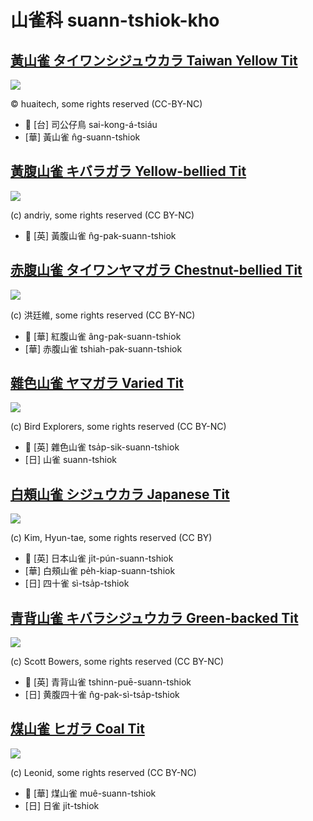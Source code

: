 # 山雀科 suann-tshiok-kho

## [黃山雀 タイワンシジュウカラ Taiwan Yellow Tit](https://ebird.org/species/yeltit2)

![](https://inaturalist-open-data.s3.amazonaws.com/photos/358192307/large.jpg)

© huaitech, some rights reserved (CC-BY-NC)

- 🎯 [台] 司公仔鳥 sai-kong-á-tsiáu
- [華] 黃山雀 n̂g-suann-tshiok

## [黃腹山雀 キバラガラ Yellow-bellied Tit](https://ebird.org/species/yebtit4)

![](https://inaturalist-open-data.s3.amazonaws.com/photos/12521301/medium.jpeg)

(c) andriy, some rights reserved (CC BY-NC)

- 🎯 [英] 黃腹山雀 n̂g-pak-suann-tshiok

## [赤腹山雀 タイワンヤマガラ Chestnut-bellied Tit](https://ebird.org/species/vartit3)

![](https://inaturalist-open-data.s3.amazonaws.com/photos/90712077/medium.jpg)

(c) 洪廷維, some rights reserved (CC BY-NC)

- 🎯 [華] 紅腹山雀 âng-pak-suann-tshiok
- [華] 赤腹山雀 tshiah-pak-suann-tshiok

## [雜色山雀 ヤマガラ Varied Tit](https://ebird.org/species/vartit1)

![](https://inaturalist-open-data.s3.amazonaws.com/photos/58182987/medium.jpg)

(c) Bird Explorers, some rights reserved (CC BY-NC)

- 🎯 [英] 雜色山雀 tsa̍p-sik-suann-tshiok
- [日] 山雀 suann-tshiok

## [白頰山雀 シジュウカラ Japanese Tit](https://ebird.org/species/gretit4)

![](https://inaturalist-open-data.s3.amazonaws.com/photos/2744133/medium.jpg)

(c) Kim, Hyun-tae, some rights reserved (CC BY)

- 🎯 [英] 日本山雀 ji̍t-pún-suann-tshiok
- [華] 白頰山雀 pe̍h-kiap-suann-tshiok
- [日] 四十雀 sì-tsa̍p-tshiok

## [青背山雀 キバラシジュウカラ Green-backed Tit](https://ebird.org/species/grbtit1)

![](https://inaturalist-open-data.s3.amazonaws.com/photos/13384954/medium.jpg)

(c) Scott Bowers, some rights reserved (CC BY-NC)

- 🎯 [英] 青背山雀 tshinn-puē-suann-tshiok
- [日] 黄腹四十雀 n̂g-pak-sì-tsa̍p-tshiok

## [煤山雀 ヒガラ Coal Tit](https://ebird.org/species/coatit2)

![](https://inaturalist-open-data.s3.amazonaws.com/photos/336291168/medium.jpg)

(c) Leonid, some rights reserved (CC BY-NC)

- 🎯 [華] 煤山雀 muê-suann-tshiok
- [日] 日雀 ji̍t-tshiok
